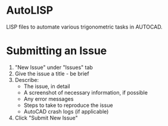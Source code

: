 # AutoLISP
LISP files to automate various trigonometric tasks in AUTOCAD. 

# Submitting an Issue
1. "New Issue" under "Issues" tab
2. Give the issue a title - be brief
3. Describe:
   - The issue, in detail
   - A screenshot of necessary information, if possible
   - Any error messages
   - Steps to take to reproduce the issue
   - AutoCAD crash logs (if applicable)
4. Click "Submit New Issue"
